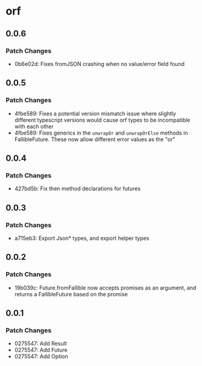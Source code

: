 # orf

## 0.0.6

### Patch Changes

- 0b6e02d: Fixes fromJSON crashing when no value/error field found

## 0.0.5

### Patch Changes

- 4fbe589: Fixes a potential version mismatch issue where slightly different typescript versions would cause orf types to be incompatible with each other
- 4fbe589: Fixes generics in the `unwrapOr` and `unwrapOrElse` methods in FallibleFuture. These now allow different error values as the "or"

## 0.0.4

### Patch Changes

- 427bd5b: Fix then method declarations for futures

## 0.0.3

### Patch Changes

- a715eb3: Export Json\* types, and export helper types

## 0.0.2

### Patch Changes

- 19b039c: Future.fromFallible now accepts promises as an argument, and returns a FallibleFuture based on the promise

## 0.0.1

### Patch Changes

- 0275547: Add Result
- 0275547: Add Future
- 0275547: Add Option
